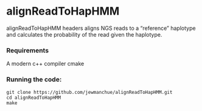 # alignReadToHapHMM

alignReadToHapHMM headers aligns NGS reads to a “reference” haplotype and calculates the probability of the read given the haplotype.

### Requirements
A modern c++ compiler
cmake

### Running the code:
```
git clone https://github.com/jewmanchue/alignReadToHapHMM.git
cd alignReadToHapHMM
make

```

